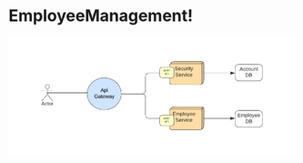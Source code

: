 # EmployeeManagement!

![diagram](https://github.com/BatuhanOnder/EmployeeManagement/blob/master/microservice-diagram.png?raw=true)
